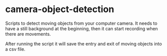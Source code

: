 # camera-object-detection
Scripts to detect moving objects from your computer camera.
It needs to have a still background at the beginning, then it can start recording when there are movements.

After running the script it will save the entry and exit of moving objects into a csv file.
